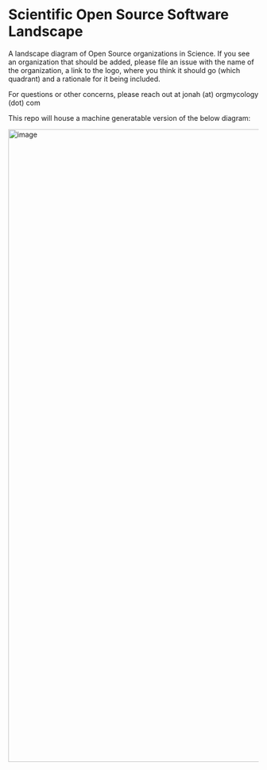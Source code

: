 # Scientific Open Source Software Landscape

A landscape diagram of Open Source organizations in Science. If you see an organization that should be added, please file an issue with the name of the organization, a link to the logo, where you think it should go (which quadrant) and a rationale for it being included. 

For questions or other concerns, please reach out at jonah (at) orgmycology (dot) com

This repo will house a machine generatable version of the below diagram:

<img width="1274" alt="image" src="https://dropshare.duckles.nz/scienceoss.jpg">


